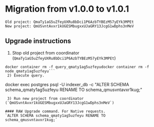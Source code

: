 # Migration from v1.0.0 to v1.0.1
```
Old project: QmaTy1aG5uZfeyUXRu8bDci1P6AzbTYBEzM57yEYk3MPEt
New project: QmUSvntAvxr1kUGESMbugxxUJaGRY13JcgG1wDphs3nMeV
```


## Upgrade instructions
 1) Stop old project from coordinator (`QmaTy1aG5uZfeyUXRu8bDci1P6AzbTYBEzM57yEYk3MPEt`)
```
docker container rm -f query_qmaty1ag5uzfeyudocker container rm -f node_qmaty1ag5uzfeyu```
 2) Execute query.

```
docker exec postgres psql -U indexer_db -c "ALTER SCHEMA schema_qmaty1ag5uzfeyu RENAME TO schema_qmusvntavxr1kug;"
```
 3) Run new project from coordinator (`QmUSvntAvxr1kUGESMbugxxUJaGRY13JcgG1wDphs3nMeV`)

#### RAW Upgrade command. For Native requests.
`ALTER SCHEMA schema_qmaty1ag5uzfeyu RENAME TO schema_qmusvntavxr1kug;`

